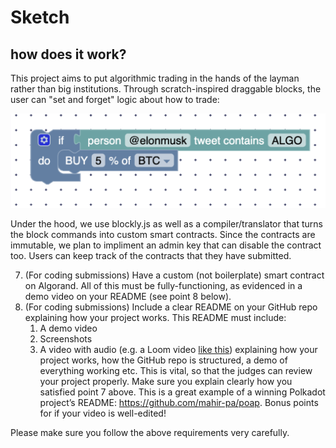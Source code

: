 # Sketch


## how does it work? 
This project aims to put algorithmic trading in the hands of the layman rather than big institutions. Through scratch-inspired draggable blocks, the user can "set and forget" logic about how to trade:

![alt text](<Screenshot 2025-09-07 at 10.22.23.png>)

Under the hood, we use blockly.js as well as a compiler/translator that turns the block commands into custom smart contracts. Since the contracts are immutable, we plan to impliment an admin key that can disable the contract too. Users can keep track of the contracts that they have submitted.







7. (For coding submissions) Have a custom (not boilerplate) smart contract on Algorand. All of this must be fully-functioning, as evidenced in a demo video on your README (see point 8 below).
8. (For coding submissions) Include a clear README on your GitHub repo explaining how your project works. This README must include:
    1. A demo video
    2. Screenshots
    3. A video with audio (e.g. a Loom video [like this](https://youtu.be/ZLKR4zE1o6U?si=6na7139wlVNkmJRa)) explaining how your project works, how the GitHub repo is structured, a demo of everything working etc. This is vital, so that the judges can review your project properly. Make sure you explain clearly how you satisfied point 7 above. This is a great example of a winning Polkadot project’s README: https://github.com/mahir-pa/poap.  Bonus points for if your video is well-edited!

Please make sure you follow the above requirements very carefully.